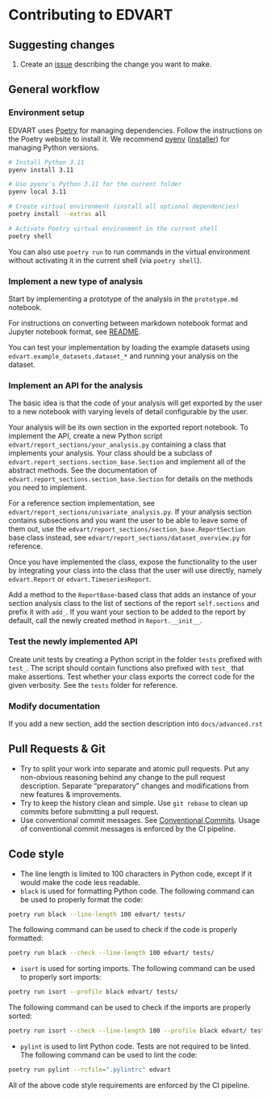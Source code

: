 # Contributing to EDVART

## Suggesting changes
1. Create an [issue](https://github.com/datamole-ai/edvart/issues) describing the change you want to make.

## General workflow

### Environment setup
EDVART uses [Poetry](https://python-poetry.org/) for managing dependencies.
Follow the instructions on the Poetry website to install it.
We recommend [pyenv](https://github.com/pyenv/pyenv)
([installer](https://github.com/pyenv/pyenv-installer)) for managing Python versions.
```bash
# Install Python 3.11
pyenv install 3.11

# Use pyenv's Python 3.11 for the current folder
pyenv local 3.11

# Create virtual environment (install all optional dependencies)
poetry install --extras all

# Activate Poetry virtual environment in the current shell
poetry shell
```

You can also use `poetry run` to run commands in the virtual environment without activating it in the current shell (via `poetry shell`).

### Implement a new type of analysis
Start by implementing a prototype of the analysis in the `prototype.md` notebook.

For instructions on converting between markdown notebook format and Jupyter notebook format, see [README](README.md#markdown-notebooks).

You can test your implementation by loading the example datasets using `edvart.example_datasets.dataset_*` and running your analysis on the dataset.

### Implement an API for the analysis
The basic idea is that the code of your analysis will get exported by the user to a new notebook with varying levels of detail configurable by the user.

Your analysis will be its own section in the exported report notebook.
To implement the API, create a new Python script `edvart/report_sections/your_analysis.py` containing a class that implements your analysis.
Your class should be a subclass of `edvart.report_sections.section_base.Section` and implement all of the abstract methods.
See the documentation of `edvart.report_sections.section_base.Section` for details on the methods you need to implement.

For a reference section implementation, see `edvart/report_sections/univariate_analysis.py`.
If your analysis section contains subsections and you want the user to be able to leave some of them out,
use the `edvart/report_sections/section_base.ReportSection` base class instead,
see `edvart/report_sections/dataset_overview.py` for reference.

Once you have implemented the class, expose the functionality to the user by integrating
your class into the class that the user will use directly, namely `edvart.Report` or `edvart.TimeseriesReport`.

Add a method to the `ReportBase`-based class that adds an instance of your section analysis class
to the list of sections of the report `self.sections` and prefix it with `add_`.
If you want your section to be added to the report by default, call the newly created method in `Report.__init__`.

### Test the newly implemented API
Create unit tests by creating a Python script in the folder `tests` prefixed with `test_`.
The script should contain functions also prefixed with `test_` that make assertions.
Test whether your class exports the correct code for the given verbosity. See the `tests` folder for reference.

### Modify documentation
If you add a new section, add the section description into `docs/advanced.rst`

## Pull Requests & Git

* Try to split your work into separate and atomic pull requests. Put any
  non-obvious reasoning behind any change to the pull request description.
  Separate “preparatory” changes and modifications from new features &
  improvements.
* Try to keep the history clean and simple. Use `git rebase` to clean up commits before submitting a pull request.
* Use conventional commit messages. See [Conventional Commits](https://www.conventionalcommits.org/en/v1.0.0/).
  Usage of conventional commit messages is enforced by the CI pipeline.


## Code style
* The line length is limited to 100 characters in Python code, except if it would make the code less readable.
* `black` is used for formatting Python code. The following command can be used to properly format the code:
```bash
poetry run black --line-length 100 edvart/ tests/
```
The following command can be used to check if the code is properly formatted:
```bash
poetry run black --check --line-length 100 edvart/ tests/
````

* `isort` is used for sorting imports.
The following command can be used to properly sort imports:
```bash
poetry run isort --profile black edvart/ tests/
```
The following command can be used to check if the imports are properly sorted:
```bash
poetry run isort --check --line-length 100 --profile black edvart/ tests/
```

* `pylint` is used to lint Python code. Tests are not required to be linted.
The following command can be used to lint the code:
```bash
poetry run pylint --rcfile=".pylintrc" edvart
```

All of the above code style requirements are enforced by the CI pipeline.
